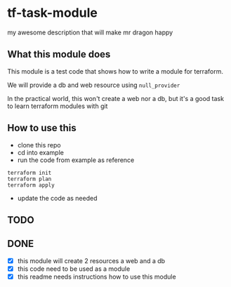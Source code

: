 # tf-task-module
my awesome description that will make mr dragon happy

## What this module does

This module is a test code that shows how to write a module for terraform.

We will provide a db and web resource using `null_provider`

In the practical world, this won't create a web nor a db, but it's a good task
to learn terraform modules with git

## How to use this

- clone this repo
- cd into example
- run the code from example as reference
```
terraform init
terraform plan
terraform apply
```
- update the code as needed


## TODO

## DONE
- [x] this module will create 2 resources a web and a db
- [x] this code need to be used as a module
- [x] this readme needs instructions how to use this module
